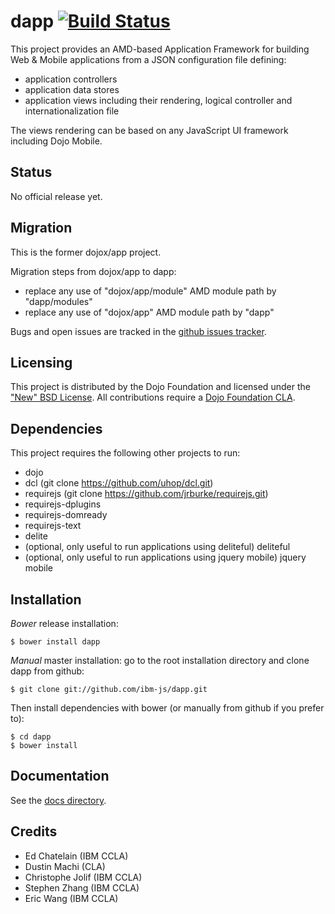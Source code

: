 # dapp [![Build Status](https://travis-ci.org/ibm-js/dapp.png?branch=master)](https://travis-ci.org/ibm-js/dapp)

This project provides an AMD-based Application Framework for building Web & Mobile applications from a JSON
configuration file defining:
  * application controllers
  * application data stores
  * application views including their rendering, logical controller and internationalization file

The views rendering can be based on any JavaScript UI framework including Dojo Mobile.

## Status

No official release yet.

## Migration

This is the former dojox/app project.

Migration steps from dojox/app to dapp:

* replace any use of "dojox/app/module" AMD module path by "dapp/modules"
* replace any use of "dojox/app" AMD module path by "dapp"

Bugs and open issues are tracked in the
[github issues tracker](https://github.com/ibm-js/dapp/issues).

## Licensing

This project is distributed by the Dojo Foundation and licensed under the ["New" BSD License](./LICENSE).
All contributions require a [Dojo Foundation CLA](http://dojofoundation.org/about/claForm).

## Dependencies

This project requires the following other projects to run:
 * dojo
 * dcl    (git clone https://github.com/uhop/dcl.git)
 * requirejs (git clone https://github.com/jrburke/requirejs.git)
 * requirejs-dplugins
 * requirejs-domready
 * requirejs-text
 * delite
 * (optional, only useful to run applications using deliteful) deliteful
 * (optional, only useful to run applications using jquery mobile) jquery mobile

## Installation

_Bower_ release installation:

    $ bower install dapp

_Manual_ master installation: go to the root installation directory and clone dapp from github:

    $ git clone git://github.com/ibm-js/dapp.git

Then install dependencies with bower (or manually from github if you prefer to):

	$ cd dapp
	$ bower install

## Documentation

See the [docs directory](./docs).

## Credits

* Ed Chatelain (IBM CCLA)
* Dustin Machi (CLA)
* Christophe Jolif (IBM CCLA)
* Stephen Zhang (IBM CCLA)
* Eric Wang (IBM CCLA)
